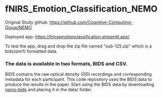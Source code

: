 # fNIRS_Emotion_Classification_NEMO

Original Study github: https://github.com/Cognitive-Computing-Group/NEMO

Deployed app: https://fnirsemotionclassification.streamlit.app/

To test the app, drag and drop the zip file named "sub-125.zip" which is a bids(snirf) formatted data.

### The data is available in two formats, BIDS and CSV.

BIDS contains the raw optical density (OD) recordings and corresponding metadata for each participant. This code repository uses the BIDS data to produce the results in the paper. Start using the BIDS data by downloading [nemo-bids](https://osf.io/pfst8) and placing it in the data/ folder.
